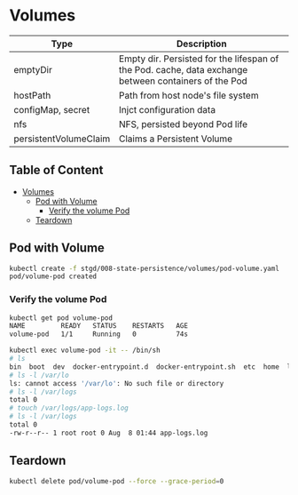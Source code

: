 # Volumes

| Type  | Description     |
|---    |---              |
|emptyDir  |Empty dir. Persisted for the lifespan of the Pod. cache, data exchange between containers of the Pod |
|hostPath  |Path from host node's file system |
|configMap, secret  |Injct configuration data |
|nfs  |NFS, persisted beyond Pod life  |
|persistentVolumeClaim  |Claims a Persistent Volume  |

## Table of Content  <!-- omit in toc -->

- [Volumes](#volumes)
  - [Pod with Volume](#pod-with-volume)
    - [Verify the volume Pod](#verify-the-volume-pod)
  - [Teardown](#teardown)

## Pod with Volume

```bash
kubectl create -f stgd/008-state-persistence/volumes/pod-volume.yaml
pod/volume-pod created
```

### Verify the volume Pod

```bash
kubectl get pod volume-pod
NAME         READY   STATUS    RESTARTS   AGE
volume-pod   1/1     Running   0          74s
```

```bash
kubectl exec volume-pod -it -- /bin/sh
# ls
bin  boot  dev  docker-entrypoint.d  docker-entrypoint.sh  etc  home  lib  media  mnt  opt  proc  root  run  sbin  srv  sys  tmp  usr  var
# ls -l /var/lo
ls: cannot access '/var/lo': No such file or directory
# ls -l /var/logs
total 0
# touch /var/logs/app-logs.log
# ls -l /var/logs
total 0
-rw-r--r-- 1 root root 0 Aug  8 01:44 app-logs.log
```

## Teardown

```bash
kubectl delete pod/volume-pod --force --grace-period=0
```
